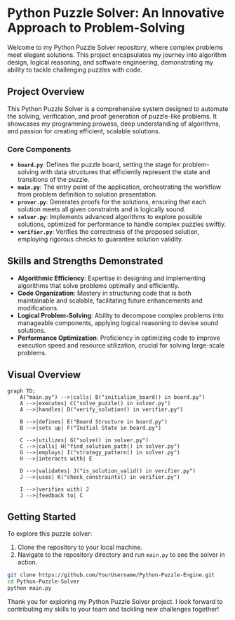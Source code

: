 # Python Puzzle Solver: An Innovative Approach to Problem-Solving

Welcome to my Python Puzzle Solver repository, where complex problems meet elegant solutions. This project encapsulates my journey into algorithm design, logical reasoning, and software engineering, demonstrating my ability to tackle challenging puzzles with code.

## Project Overview

This Python Puzzle Solver is a comprehensive system designed to automate the solving, verification, and proof generation of puzzle-like problems. It showcases my programming prowess, deep understanding of algorithms, and passion for creating efficient, scalable solutions.

### Core Components

- **`board.py`**: Defines the puzzle board, setting the stage for problem-solving with data structures that efficiently represent the state and transitions of the puzzle.
- **`main.py`**: The entry point of the application, orchestrating the workflow from problem definition to solution presentation.
- **`prover.py`**: Generates proofs for the solutions, ensuring that each solution meets all given constraints and is logically sound.
- **`solver.py`**: Implements advanced algorithms to explore possible solutions, optimized for performance to handle complex puzzles swiftly.
- **`verifier.py`**: Verifies the correctness of the proposed solution, employing rigorous checks to guarantee solution validity.

## Skills and Strengths Demonstrated

- **Algorithmic Efficiency**: Expertise in designing and implementing algorithms that solve problems optimally and efficiently.
- **Code Organization**: Mastery in structuring code that is both maintainable and scalable, facilitating future enhancements and modifications.
- **Logical Problem-Solving**: Ability to decompose complex problems into manageable components, applying logical reasoning to devise sound solutions.
- **Performance Optimization**: Proficiency in optimizing code to improve execution speed and resource utilization, crucial for solving large-scale problems.

## Visual Overview

```mermaid
graph TD;
    A("main.py") -->|calls| B("initialize_board() in board.py")
    A -->|executes| C("solve_puzzle() in solver.py")
    A -->|handles| D("verify_solution() in verifier.py")

    B -->|defines| E("Board Structure in board.py")
    B -->|sets up| F("Initial State in board.py")

    C -->|utilizes| G("solve() in solver.py")
    C -->|calls| H("find_solution_path() in solver.py")
    G -->|employs| I("strategy_pattern() in solver.py")
    H -->|interacts with| E

    D -->|validates| J("is_solution_valid() in verifier.py")
    J -->|uses| K("check_constraints() in verifier.py")

    I -->|verifies with| J
    J -->|feedback to| C
```

## Getting Started

To explore this puzzle solver:

1. Clone the repository to your local machine.
2. Navigate to the repository directory and run `main.py` to see the solver in action.

```bash
git clone https://github.com/YourUsername/Python-Puzzle-Engine.git
cd Python-Puzzle-Solver
python main.py
```

Thank you for exploring my Python Puzzle Solver project. I look forward to contributing my skills to your team and tackling new challenges together!
